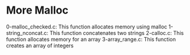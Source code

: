 # More Malloc
0-malloc_checked.c: This function allocates memory using malloc
1-string_nconcat.c: This function concatenates two strings
2-calloc.c: This function allocates memory for an array
3-array_range.c: This function creates an array of integers

